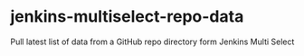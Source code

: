 # jenkins-multiselect-repo-data
Pull latest list of data from a GitHub repo directory form Jenkins Multi Select
